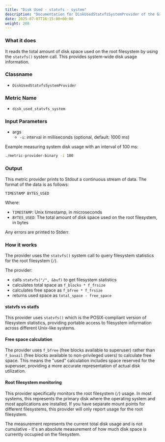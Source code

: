 ```yaml
---
title: "Disk Used - statvfs - system"
description: "Documentation for DiskUsedStatvfsSystemProvider of the Green Metrics Tool"
date: 2025-07-07T16:15:00+00:00
weight: 208
---
```


### What it does

It reads the total amount of disk space used on the root filesystem by using the `statvfs()` system call. This provides system-wide disk usage information.

### Classname

- `DiskUsedStatvfsSystemProvider`

### Metric Name

- `disk_used_statvfs_system`

### Input Parameters

- args
  - `-i`: interval in milliseconds (optional, default: 1000 ms)

Example measuring system disk usage with an interval of 100 ms:

```bash
./metric-provider-binary -i 100
```

### Output

This metric provider prints to Stdout a continuous stream of data. The format of the data is as follows:

`TIMESTAMP BYTES_USED`

Where:

- `TIMESTAMP`: Unix timestamp, in microseconds
- `BYTES_USED`: The total amount of disk space used on the root filesystem, in bytes

Any errors are printed to Stderr.

### How it works

The provider uses the `statvfs()` system call to query filesystem statistics for the root filesystem (`/`).

The provider:

- calls `statvfs("/", &buf)` to get filesystem statistics
- calculates total space as `f_blocks * f_frsize`
- calculates free space as `f_bfree * f_frsize`
- returns used space as `total_space - free_space`

#### statvfs vs statfs

This provider uses `statvfs()` which is the POSIX-compliant version of filesystem statistics, providing portable access to filesystem information across different Unix-like systems.

#### Free space calculation

The provider uses `f_bfree` (free blocks available to superuser) rather than `f_bavail` (free blocks available to non-privileged users) to calculate free space. This means the "used" calculation includes space reserved for the superuser, providing a more accurate representation of actual disk utilization.

#### Root filesystem monitoring

This provider specifically monitors the root filesystem (`/`) usage. In most systems, this represents the primary disk where the operating system and most applications are installed. If you have separate mount points for different filesystems, this provider will only report usage for the root filesystem.

The measurement represents the current total disk usage and is not cumulative - it's an absolute measurement of how much disk space is currently occupied on the filesystem.
